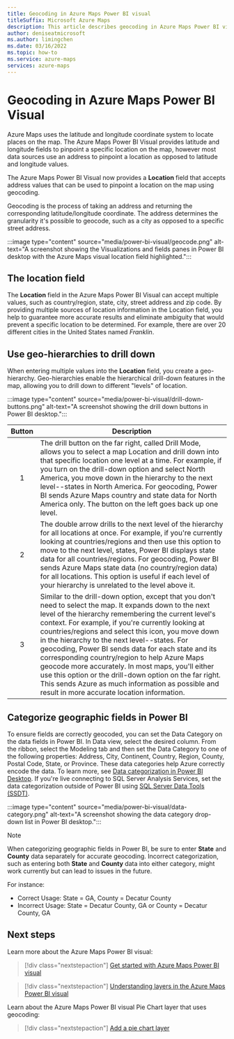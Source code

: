 ```yaml
---
title: Geocoding in Azure Maps Power BI visual
titleSuffix: Microsoft Azure Maps
description: This article describes geocoding in Azure Maps Power BI visual.
author: deniseatmicrosoft
ms.author: limingchen
ms.date: 03/16/2022
ms.topic: how-to
ms.service: azure-maps
services: azure-maps
---
```


# Geocoding in Azure Maps Power BI Visual

Azure Maps uses the latitude and longitude coordinate system to locate places on the map. The Azure Maps Power BI Visual provides latitude and longitude fields to pinpoint a specific location on the map, however most data sources use an address to pinpoint a location as opposed to latitude and longitude values.

The Azure Maps Power BI Visual now provides a **Location** field that accepts address values that can be used to pinpoint a location on the map using geocoding.

Geocoding is the process of taking an address and returning the corresponding latitude/longitude coordinate. The address determines the granularity it's possible to geocode, such as a city as opposed to a specific street address.

:::image type="content" source="media/power-bi-visual/geocode.png" alt-text="A screenshot showing the Visualizations and fields panes in Power BI desktop with the Azure Maps visual location field highlighted.":::

## The location field

The **Location** field in the Azure Maps Power BI Visual can accept multiple values, such as country/region, state, city, street address and zip code. By providing multiple sources of location information in the Location field, you help to guarantee more accurate results and eliminate ambiguity that would prevent a specific location to be determined. For example, there are over 20 different cities in the United States named *Franklin*.

## Use geo-hierarchies to drill down

When entering multiple values into the **Location** field, you create a geo-hierarchy. Geo-hierarchies enable the hierarchical drill-down features in the map, allowing you to drill down to different "levels" of location.

:::image type="content" source="media/power-bi-visual/drill-down-buttons.png" alt-text="A screenshot showing the drill down buttons in Power BI desktop.":::

| Button  | Description |
|:-:|-------------------------------------------------------------------------------------------|
| 1 | The drill button on the far right, called Drill Mode, allows you to select a map Location and drill down into that specific location one level at a time. For example, if you turn on the drill-down option and select North America, you move down in the hierarchy to the next level--states in North America. For geocoding, Power BI sends Azure Maps country and state data for North America only. The button on the left goes back up one level. |
| 2 | The double arrow drills to the next level of the hierarchy for all locations at once. For example, if you're currently looking at countries/regions and then use this option to move to the next level, states, Power BI displays state data for all countries/regions. For geocoding, Power BI sends Azure Maps state data (no country/region data) for all locations. This option is useful if each level of your hierarchy is unrelated to the level above it. |
| 3 | Similar to the drill-down option, except that you don't need to select the map. It expands down to the next level of the hierarchy remembering the current level's context. For example, if you're currently looking at countries/regions and select this icon, you move down in the hierarchy to the next level--states. For geocoding, Power BI sends data for each state and its corresponding country/region to help Azure Maps geocode more accurately. In most maps, you'll either use this option or the drill-down option on the far right. This sends Azure as much information as possible and result in more accurate location information. |

## Categorize geographic fields in Power BI

To ensure fields are correctly geocoded, you can set the Data Category on the data fields in Power BI. In Data view, select the desired column. From the ribbon, select the Modeling tab and then set the Data Category to one of the following properties: Address, City, Continent, Country, Region, County, Postal Code, State, or Province. These data categories help Azure correctly encode the data. To learn more, see [Data categorization in Power BI Desktop]. If you're live connecting to SQL Server Analysis Services, set the data categorization outside of Power BI using [SQL Server Data Tools (SSDT)].

:::image type="content" source="media/power-bi-visual/data-category.png" alt-text="A screenshot showing the data category drop-down list in Power BI desktop.":::

> [!NOTE]
> When categorizing geographic fields in Power BI, be sure to enter **State** and **County** data separately for accurate geocoding. Incorrect categorization, such as entering both **State** and **County** data into either category, might work currently but can lead to issues in the future.
>
> For instance:
> - Correct Usage: State = GA, County = Decatur County
> - Incorrect Usage: State = Decatur County, GA or County = Decatur County, GA

## Next steps

Learn more about the Azure Maps Power BI visual:

> [!div class="nextstepaction"]
> [Get started with Azure Maps Power BI visual](power-bi-visual-get-started.md)

> [!div class="nextstepaction"]
> [Understanding layers in the Azure Maps Power BI visual](power-bi-visual-understanding-layers.md)

Learn about the Azure Maps Power BI visual Pie Chart layer that uses geocoding:

> [!div class="nextstepaction"]
> [Add a pie chart layer](power-bi-visual-add-pie-chart-layer.md)

[Data categorization in Power BI Desktop]: /power-bi/transform-model/desktop-data-categorization
[SQL Server Data Tools (SSDT)]: /sql/ssdt/download-sql-server-data-tools-ssdt
